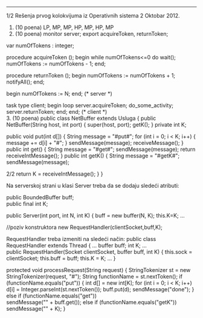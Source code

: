 --------------------------------------------------------------------------------


1/2 
Rešenja prvog kolokvijuma iz Operativnih sistema 2 
Oktobar 2012. 
1. (10 poena) LP, MP, MP, HP, MP, HP, MP 
2. (10 poena) 
monitor server; 
export acquireToken, returnToken; 
 
var numOfTokens : integer; 
 
procedure acquireToken (); 
begin 
  while numOfTokens<=0 do wait(); 
  numOfTokens := numOfTokens - 1; 
end; 
 
procedure returnToken (); 
begin 
  numOfTokens := numOfTokens + 1; 
  notifyAll(); 
end; 
 
begin 
  numOfTokens := N; 
end; (* server *) 
 
 
task type client; 
begin 
  loop 
    server.acquireToken; 
    do_some_activity; 
    server.returnToken; 
  end; 
end; (* client *)  
3. (10 poena) 
public class NetBuffer extends Usluga { 
 public NetBuffer(String host, int port) { 
  super(host, port); 
  getK(); 
 } 
 private int K; 
 
 public void put(int d[]) { 
  String message = "#put#"; 
  for (int i = 0; i < K; i++) { 
   message += d[i] + "#"; 
  } 
  sendMessage(message); 
  receiveMessage(); 
 } 
 public int get() { 
  String message = "#get#"; 
  sendMessage(message); 
  return receiveIntMessage(); 
 } 
public int getK() { 
  String message = "#getK#"; 
  sendMessage(message); 

2/2 
  return K = receiveIntMessage(); 
 } 
} 
 
Na serverskoj strani u klasi Server treba da se dodaju sledeći atributi: 
 
public BoundedBuffer buff;  
public final int K; 
  
public Server(int port, int N, int K) { 
  buff = new buffer(N, K); 
  this.K=K; 
  ... 
 
//poziv konstruktora new RequestHandler(clientSocket,buff,K); 
 
RequestHandler treba izmeniti na sledeći način: 
public class RequestHandler extends Thread { 
... 
 buffer buff; 
  int K; 
...  
public RequestHandler(Socket clientSocket, buffer buff, int K) { 
  this.sock = clientSocket; 
  this.buff = buff; 
  this.K = K; 
  ... 
} 
 
protected void processRequest(String request) { 
  StringTokenizer st = new StringTokenizer(request, "#"); 
  String functionName = st.nextToken(); 
  if (functionName.equals("put")) { 
   int d[] = new int[K]; 
   for (int i = 0; i < K; i++) 
    d[i] = Integer.parseInt(st.nextToken()); 
   buff.put(d); 
   sendMessage("done"); 
  } else if (functionName.equals("get"))  
    sendMessage("" + buff.get()); 
   else if (functionName.equals("getK"))  
    sendMessage("" + K); 
 } 